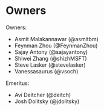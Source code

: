 # Owners

Owners:
  - Asmit Malakannawar (@asmitbm)
  - Feynman Zhou (@FeynmanZhou)
  - Sajay Antony (@sajayantony)
  - Shiwei Zhang (@shizhMSFT)
  - Steve Lasker (@stevelasker)
  - Vanessasaurus (@vsoch)

Emeritus:
  - Avi Deitcher (@deitch)
  - Josh Dolitsky (@jdolitsky)
